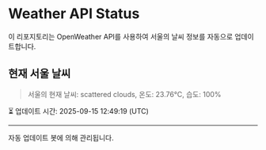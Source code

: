 
# Weather API Status

이 리포지토리는 OpenWeather API를 사용하여 서울의 날씨 정보를 자동으로 업데이트합니다.

## 현재 서울 날씨
> 서울의 현재 날씨: scattered clouds, 온도: 23.76°C, 습도: 100%

⏳ 업데이트 시간: 2025-09-15 12:49:19 (UTC)

---
자동 업데이트 봇에 의해 관리됩니다.
